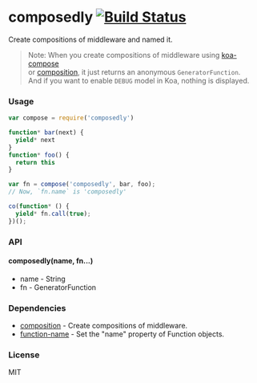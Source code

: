 # composedly [![Build Status](https://travis-ci.org/fundon/composedly.svg)](https://travis-ci.org/fundon/composedly)

Create compositions of middleware and named it.
> Note: When you create compositions of middleware using [koa-compose](https://github.com/koajs/compose)   
or [composition](https://github.com/cojs/composition), it just returns an anonymous `GeneratorFunction`.    
And if you want to enable `DEBUG` model in Koa, nothing is displayed.


### Usage

```js
var compose = require('composedly')

function* bar(next) {
  yield* next
}
function* foo() {
  return this
}

var fn = compose('composedly', bar, foo);
// Now, `fn.name` is 'composedly'

co(function* () {
  yield* fn.call(true);
})();
```


### API

#### composedly(name, fn...)

* name - String
* fn   - GeneratorFunction


### Dependencies

* [composition](https://github.com/cojs/composition) - Create compositions of middleware.
* [function-name](https://github.com/TooTallNate/node-function-name) - Set the "name" property of Function objects.



### License

MIT
